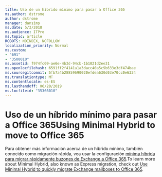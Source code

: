 ```yaml
---
title: Uso de un híbrido mínimo para pasar a Office 365
ms.author: dstrome
author: dstrome
manager: dansimp
ms.date: 5/3/2018
ms.audience: ITPro
ms.topic: article
ROBOTS: NOINDEX, NOFOLLOW
localization_priority: Normal
ms.custom:
- "691"
- "3500010"
ms.assetid: f974fc09-ae6e-4b3d-94cb-1b1021d2ee31
ms.openlocfilehash: 6591ff2f4141a1a3dacc40a5c9b633e3df474bae
ms.sourcegitcommit: 5fb7a4b28859690020efdea630d03e70cc0e6334
ms.translationtype: MT
ms.contentlocale: es-ES
ms.lasthandoff: 06/28/2019
ms.locfileid: "35366010"
---
```

# <a name="using-minimal-hybrid-to-move-to-office-365"></a><span data-ttu-id="807b0-102">Uso de un híbrido mínimo para pasar a Office 365</span><span class="sxs-lookup"><span data-stu-id="807b0-102">Using Minimal Hybrid to move to Office 365</span></span>

<span data-ttu-id="807b0-103">Para obtener más información acerca de un híbrido mínimo, también conocido como migración rápida, vea usar la configuración [mínima híbrida para migrar rápidamente buzones de Exchange a Office 365](https://support.office.com/article/FDECCEED-0702-4AF3-85BE-F2A0013937EF.aspx).</span><span class="sxs-lookup"><span data-stu-id="807b0-103">To learn more about Minimal Hybrid, also known as Express migration, check out [Use Minimal Hybrid to quickly migrate Exchange mailboxes to Office 365](https://support.office.com/article/FDECCEED-0702-4AF3-85BE-F2A0013937EF.aspx).</span></span>
